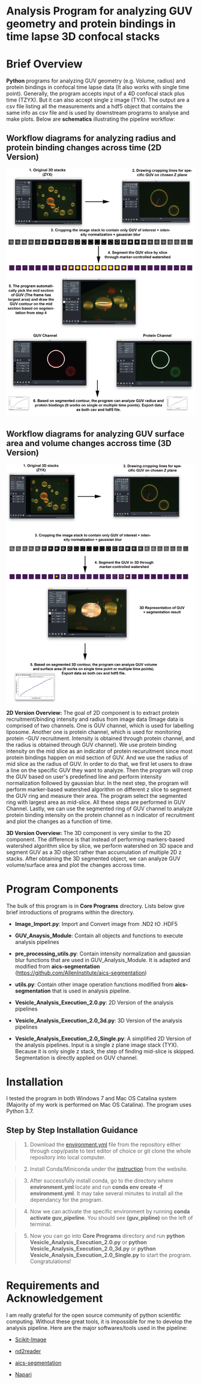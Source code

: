 # Analysis Program for analyzing GUV geometry and protein bindings in time lapse 3D confocal stacks

# Brief Overview

**Python** programs for analyzing GUV geometry (e.g. Volume, radius) and protein bindings in confocal time lapse data (It also works with single time point). Generally, the program accepts input of a 4D confocal stack plus time (TZYX). But it can also accept single z image (TYX). The output are a csv file listing all the measurements and a hdf5 object that contains the same info as csv file and is used by downstream programs to analyse and make plots. Below are **schematics** illustrating the pipeline workflow:  

## Workflow diagrams for analyzing radius and protein binding changes across time (2D Version)
![](Pipeline%20Images/GUV%20Analysis%20Pick%20Middle%20Frame%20Workflow.png)

## Workflow diagrams for analyzing GUV surface area and volume changes accross time (3D Version)
![](Pipeline%20Images/GUV%20Analysis%203D%20Pipeline.png)

**2D Version Overview:** 
The goal of 2D component is to extract protein recruitment/binding intensity and radius from image data (Image data is comprised of two channels. One is GUV channel, which is used for labelling liposome. Another one is protein channel, which is used for monitoring protein -GUV recruitment. Intensity is obtained through protein channel, and the radius is obtained through GUV channel). We use protein binding intensity on the mid slice as an indicator of protein recuruitment since most protein bindings happen on mid section of GUV. And we use the radius of mid slice as the radius of GUV. In order to do that, we first let users to draw a line on the specific GUV they want to analyze. Then the program will crop the GUV based on user's predefined line and perform intensity normalization followed by gaussian blur. In the next step, the program will perform marker-based watershed algorithm on different z slice to segment the GUV ring and measure their area. The program select the segmented ring with largest area as mid-slice. All these steps are performed in GUV Channel. Lastly, we can use the segmented ring of GUV channel to analyze protein binding intensity on the protein channel as n indicator of recruitment and plot the changes as a function of time.

**3D Version Overview:**
The 3D component is very similar to the 2D component. The difference is that instead of performing markers-based watershed algorithm slice by slice, we perform watershed on 3D space and segment GUV as a 3D object rather than accumulation of multiple 2D z stacks. After obtaining the 3D segmented object, we can analyze GUV volume/surface area and plot the changes accross time.

# Program Components
The bulk of this program is in **Core Programs** directory. Lists below give brief introductions of programs within the directory.

* **Image_Import.py**: Import and Convert image from .ND2 tO .HDF5

* **GUV_Anaysis_Module**: Contain all objects and functions to execute analysis pipelines

* **pre_processing_utils.py**: Contain intensity normalization and gaussian blur functions that are used in GUV_Analysis_Module. It is adapted and modified from **aics-segmentation** (https://github.com/AllenInstitute/aics-segmentation) 

* **utils.py**: Contain other image operation functions modified from **aics-segmentation** that is used in analysis pipeline.

* **Vesicle_Analysis_Execution_2.0.py**: 2D Version of the analysis pipelines

* **Vesicle_Analysis_Execution_2.0_3d.py**: 3D Version of the analysis pipelines

* **Vesicle_Analysis_Execution_2.0_Single.py**: A simplified 2D Version of the analysis pipelines. Input is a single z plane image stack (TYX). Because it is only single z stack, the step of finding mid-slice is skipped. Segmentation is directly applied on GUV channel.

# Installation
I tested the program in both Windows 7 and Mac OS Catalina system (Majority of my work is performed on Mac OS Catalina). The program uses Python 3.7.

## Step by Step Installation Guidance

> 1. Download the [environment.yml](environment.yml) file from the repository either through copy/paste to text editor of choice or git clone the whole repository into local computer.

> 2. Install Conda/Miniconda under the [instruction](https://docs.conda.io/projects/conda/en/latest/user-guide/install/) from the website. 

> 3. After successfully install conda, go to the directory where **environment.yml** locate and run **conda env create -f environment.yml**. It may take several minutes to install all the dependancy for the program.

> 4. Now we can activate the specific environment by running **conda activate guv_pipeline**. You should see **(guv_pipline)** on the left of terminal.

>5. Now you can go into **Core Programs** directory and run **python Vesicle_Analysis_Execution_2.0.py** or **python Vesicle_Analysis_Execution_2.0_3d.py** or **python Vesicle_Analysis_Execution_2.0_Single.py** to start the program. Congratulations!

# Requirements and Acknowledgement
I am really grateful for the open source community of python scientific computing. Without these great tools, it is impossible for me to develop the analysis pipeline. Here are the major softwares/tools used in the pipeline:

* [Scikit-Image](https://scikit-image.org/)

* [nd2reader](https://rbnvrw.github.io/nd2reader/)

* [aics-segmentation](https://github.com/AllenInstitute/aics-segmentation)

* [Napari](https://github.com/napari/napari)


